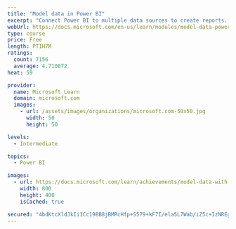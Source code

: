 ```yaml
---
title: "Model data in Power BI"
excerpt: "Connect Power BI to multiple data sources to create reports. Define the relationship between your data sources."
webUrl: https://docs.microsoft.com/en-us/learn/modules/model-data-power-bi/
type: course
price: Free
length: PT1H7M
ratings:
  count: 7156
  average: 4.710872
heat: 59

provider:
  name: Microsoft Learn
  domain: microsoft.com
  images:
    - url: /assets/images/organizations/microsoft.com-50x50.jpg
      width: 50
      height: 50

levels:
  - Intermediate

topics:
  - Power BI

images:
  - url: https://docs.microsoft.com/learn/achievements/model-data-with-power-bi-desktop-social.png
    width: 800
    height: 400
    isCached: true

secured: "4bdKtcXldJkIi1Cc198B8jBMRcHfp+S579+kF7I/ela5L7Wab/iZ5c+IzNREg3k3189fQ1FPwzn1iKsPJduMHAZt7hNu8jrnNHDch97ImJ0fun3YtMIbqFFNnmIQrf9PmP8Td7Duw8OkW6Bnnh5jP1G5/UaDbHSOLUDHzgmapEirwHngkBo4jRnXZf86+neqn3sRv/QRcKpgy02iQtv6DEewIPKs7TR8DptWjIvia3vK1mtWf1GosYp87b+AlJns7JC6dnl53F3ZnyuxoWd4Zi5luIm99a+Y7zU3KrGda4lQ5MA46/xn6lj5olvWcsxFlH2tlKQKMXqtZj4Blv6Ut2CjLvyzV5VUsM9xT2aR5cCewSjBYeZjA245zRhQYAaRacGUEhsELKDwr8QzlZEncLC5aD5+P2czIrrGZl/y8zg=;q6hHlX/QMGWJoEYykDSLWQ=="
---
```


